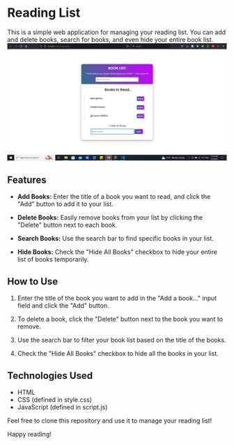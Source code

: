 # Reading List
This is a simple web application for managing your reading list. You can add and delete books, search for books, and even hide your entire book list. 
![My Image](Reading-List-Web-App-main1.png)

## Features

- **Add Books:** Enter the title of a book you want to read, and click the "Add" button to add it to your list.

- **Delete Books:** Easily remove books from your list by clicking the "Delete" button next to each book.

- **Search Books:** Use the search bar to find specific books in your list.

- **Hide Books:** Check the "Hide All Books" checkbox to hide your entire list of books temporarily.

## How to Use

1. Enter the title of the book you want to add in the "Add a book..." input field and click the "Add" button.

2. To delete a book, click the "Delete" button next to the book you want to remove.

3. Use the search bar to filter your book list based on the title of the books.

4. Check the "Hide All Books" checkbox to hide all the books in your list.

## Technologies Used

- HTML
- CSS (defined in style.css)
- JavaScript (defined in script.js)

Feel free to clone this repository and use it to manage your reading list!

Happy reading!
